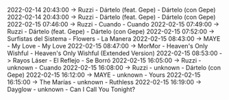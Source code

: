 2022-02-14 20:43:00 -> Ruzzi - Dártelo (feat. Gepe) - Dártelo (con Gepe)
2022-02-14 20:43:00 -> Ruzzi - Dártelo (feat. Gepe) - Dártelo (con Gepe)
2022-02-15 07:46:00 -> Ruzzi - Cuando - Cuando
2022-02-15 07:49:00 -> Ruzzi - Dártelo (feat. Gepe) - Dártelo (con Gepe)
2022-02-15 07:52:00 -> Surfistas del Sistema - Flowers - La Manera
2022-02-15 08:43:00 -> MAYE - My Love - My Love
2022-02-15 08:47:00 -> MorMor - Heaven's Only Wishful - Heaven's Only Wishful (Extended Version)
2022-02-15 08:53:00 -> Rayos Láser - El Reflejo - Se Borró
2022-02-15 16:05:00 -> Ruzzi - unknown - Cuando
2022-02-15 16:08:00 -> Ruzzi - unknown - Dártelo (con Gepe)
2022-02-15 16:12:00 -> MAYE - unknown - Yours
2022-02-15 16:15:00 -> The Marías - unknown - Ruthless
2022-02-15 16:19:00 -> Dayglow - unknown - Can I Call You Tonight?

